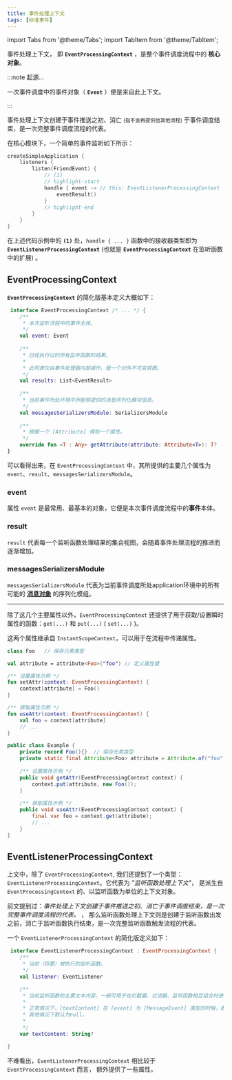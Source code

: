 ```yaml
---
title: 事件处理上下文
tags: [标准事件]
---
```


import Tabs from '@theme/Tabs';
import TabItem from '@theme/TabItem';

事件处理上下文， 即 **`EventProcessingContext`** ，是整个事件调度流程中的 **核心对象**。


:::note 起源...

一次事件调度中的事件对象（ **`Event`** ）便是来自此上下文。

:::

事件处理上下文创建于事件推送之初、消亡 <small>(指不会再提供给其他流程)</small> 于事件调度结束，是一次完整事件调度流程的代表。

在核心模块下，一个简单的事件监听如下所示：

```kotlin
createSimpleApplication {
    listeners {
        listen(FriendEvent) {
            // (1)
            // highlight-start
            handle { event -> // this: EventListenerProcessingContext
                eventResult()
            }
            // highlight-end
        }
    }
}
```

在上述代码示例中的 **`(1)`** 处，`handle { ... }` 函数中的接收器类型即为 **`EventListenerProcessingContext`** 
(也就是 **`EventProcessingContext`** 在监听函数中的扩展) 。



## EventProcessingContext

**`EventProcessingContext`** 的简化版基本定义大概如下：

```kotlin
 interface EventProcessingContext /* ... */ {
    /**
     * 本次监听流程中的事件主体。
     */
    val event: Event
    
    /**
     * 已经执行过的所有监听函数的结果。
     *
     * 此列表仅由事件处理器内部操作，是一个对外不可变视图。
     */
    val results: List<EventResult>
    
    /**
     * 当前事件所处环境中所能够提供的消息序列化模块信息。
     */
    val messagesSerializersModule: SerializersModule
    
    /**
     * 根据一个 [Attribute] 得到一个属性。
     */
    override fun <T : Any> getAttribute(attribute: Attribute<T>): T?
}
```

可以看得出来，在 `EventProcessingContext` 中，其所提供的主要几个属性为 `event`、`result`、`messagesSerializersModule`。

### event

属性 `event` 是最常用、最基本的对象，它便是本次事件调度流程中的**事件**本体。

### result

`result` 代表每一个监听函数处理结果的集合视图，会随着事件处理流程的推进而逐渐增加。

### messagesSerializersModule

`messagesSerializersModule` 代表为当前事件调度所处application环境中的所有可能的
[**消息对象**](../../message-overview) 的序列化模组。 

<hr />

除了这几个主要属性以外，`EventProcessingContext` 还提供了用于获取/设置瞬时属性的函数：`get(...)` 和 `put(...)` ( `set(...)` )。

这两个属性继承自 `InstantScopeContext`，可以用于在流程中传递属性。

<Tabs groupId="code">
<TabItem value="Kotlin" attributes={{'data-value': `Kotlin`}}>

```kotlin
class Foo   // 保存元素类型

val attribute = attribute<Foo>("foo") // 定义属性键

/** 设置属性示例 */
fun setAttr(context: EventProcessingContext) {
    context[attribute] = Foo()
}

/** 获取属性示例 */
fun useAttr(context: EventProcessingContext) {
    val foo = context[attribute]
    // ...
}
```

</TabItem>
<TabItem value="Java" attributes={{'data-value': `Java`}}>

```java
public class Example {
    private record Foo(){}  // 保存元素类型
    private static final Attribute<Foo> attribute = Attribute.of("foo"); // 定义属性键
    
    /** 设置属性示例 */
    public void getAttr(EventProcessingContext context) {
        context.put(attribute, new Foo());
    }
    
    /** 获取属性示例 */
    public void useAttr(EventProcessingContext context) {
        final var foo = context.get(attribute);
        // ...
    }
}
```

</TabItem>
</Tabs>



## EventListenerProcessingContext
上文中，除了 `EventProcessingContext`, 我们还提到了一个类型：`EventListenerProcessingContext`。它代表为 _"监听函数处理上下文"_，
是派生自 `EventProcessingContext` 的、以监听函数为单位的上下文对象。

前文提到过：_事件处理上下文创建于事件推送之初、消亡于事件调度结束，是一次完整事件调度流程的代表。_ ，
那么监听函数处理上下文则是创建于监听函数出发之前，消亡于监听函数执行结束，是一次完整监听函数触发流程的代表。

一个 `EventListenerProcessingContext` 的简化版定义如下：

```kotlin
 interface EventListenerProcessingContext : EventProcessingContext {
    /**
     * 当前（将要）被执行的监听函数。
     */
    val listener: EventListener

    /**
     * 当前监听函数的主要文本内容，一般可用于在拦截器、过滤器、监听函数相互组合时进行一些过滤内容匹配。
     *
     * 正常情况下，[textContent] 在 [event] 为 [MessageEvent] 类型的时候，默认为 [MessageContent.plainText],
     * 其他情况下默认为null。
     *
     */
    var textContent: String?

}
```

不难看出，`EventListenerProcessingContext` 相比较于 `EventProcessingContext` 而言，
额外提供了一些属性。

### 




